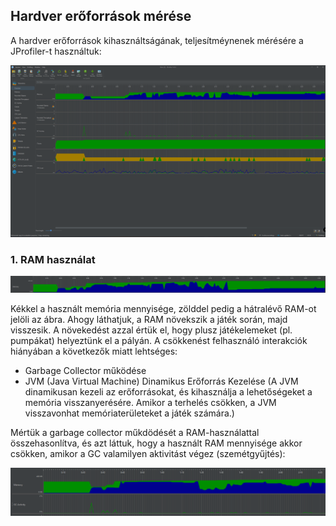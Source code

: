 ## Hardver erőforrások mérése
A hardver erőforrások kihasználtságának, teljesítméynenek mérésére a JProfiler-t használtuk:

![](JMeter.png)

### 1. RAM használat
![](RAM.png)

Kékkel a használt memória mennyisége, zölddel pedig a hátralévő RAM-ot jelöli az ábra. 
Ahogy láthatjuk, a RAM növekszik a játék során, majd visszesik. A növekedést azzal értük el, hogy plusz játékelemeket (pl. pumpákat) helyeztünk el a pályán. A csökkenést felhasználó interakciók hiányában a következők miatt lehtséges: 
- Garbage Collector működése
- JVM (Java Virtual Machine) Dinamikus Erőforrás Kezelése (A JVM dinamikusan kezeli az erőforrásokat, és kihasználja a lehetőségeket a memória visszanyerésére. Amikor a terhelés csökken, a JVM visszavonhat memóriaterületeket a játék számára.)

Mértük a garbage collector műkdödését a RAM-használattal összehasonlítva, és azt láttuk, hogy a használt RAM mennyisége akkor csökken, amikor a GC valamilyen aktivitást végez (szemétgyűjtés):

![](GC_collector.png)